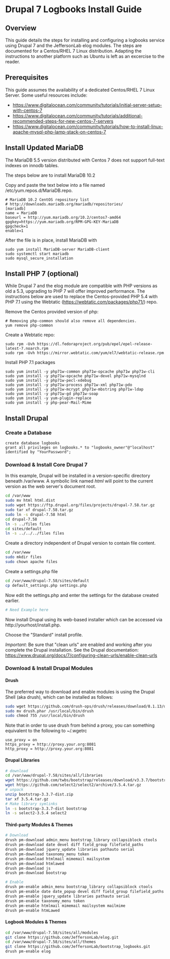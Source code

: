 # Drupal 7 Logbooks Install Guide

## Overview
This guide details the steps for installing and configuring a logbooks service using Drupal 7 and the JeffersonLab elog modules.
The steps are documented for a Centos/RHEL 7 Linux distribution.  Adapting the instructions to another platform such as Ubuntu
is left as an excercise to the reader.

## Prerequisites
This guide assumes the availability of a dedicated Centos/RHEL 7 Linux Server.  Some useful resources include:

* https://www.digitalocean.com/community/tutorials/initial-server-setup-with-centos-7
* https://www.digitalocean.com/community/tutorials/additional-recommended-steps-for-new-centos-7-servers
* https://www.digitalocean.com/community/tutorials/how-to-install-linux-apache-mysql-php-lamp-stack-on-centos-7

## Install Updated MariaDB 
The MariaDB 5.5 version distributed with Centos 7 does not support full-text indexes on innodb tables.  

The steps below are to install MariaDB 10.2


Copy and paste the text below into a file named /etc/yum.repos.d/MariaDB.repo.
````
# MariaDB 10.2 CentOS repository list
# http://downloads.mariadb.org/mariadb/repositories/
[mariadb]
name = MariaDB
baseurl = http://yum.mariadb.org/10.2/centos7-amd64
gpgkey=https://yum.mariadb.org/RPM-GPG-KEY-MariaDB
gpgcheck=1
enable=1
````
After the file is in place, install MariaDB with
````
sudo yum install MariaDB-server MariaDB-client
sudo systemctl start mariadb
sudo mysql_secure_installation
````

## Install PHP 7 (optional)
While Drupal 7 and the elog module are compatible with PHP versions as old a 5.3, upgrading to PHP 7 will offer improved
performance.  The instructions below are used to replace the Centos-provided PHP 5.4 with PHP 7.1 using the Webtatic 
(https://webtatic.com/packages/php71/) repo.

Remove the Centos provided version of php:
````
# Removing php-common should also remove all dependencies.
yum remove php-common
````

Create a Webtatic repo:
````
sudo rpm -Uvh https://dl.fedoraproject.org/pub/epel/epel-release-latest-7.noarch.rpm
sudo rpm -Uvh https://mirror.webtatic.com/yum/el7/webtatic-release.rpm
````

Install PHP 7.1 packages
````
sudo yum install -y php71w-common php71w-opcache php71w php71w-cli
sudo yum install -y php71w-opcache php71w-devel php71w-mysqlnd
sudo yum install -y php71w-pecl-xdebug
sudo yum install -y php71w-process php71w-xml php71w-pdo
sudo yum install -y php71w-mcrypt php71w-mbstring php71w-ldap
sudo yum install -y php71w-gd php71w-soap
sudo yum install -y yum-plugin-replace
sudo yum install -y php-pear-Mail-Mime
````

## Install Drupal

### Create a Database
````mysql
create database logbooks
grant all privileges on logbooks.* to "logbooks_owner"@"localhost" identified by "YourPassword";
````

### Download & Install Core Drupal 7
In this example, Drupal will be installed in a version-specific directory beneath /var/www.  A symbolic link 
named _html_ will point to the current version as the web server's document root.

````bash
cd /var/www
sudo mv html html.dist
sudo wget https://ftp.drupal.org/files/projects/drupal-7.58.tar.gz
sudo tar xf drupal-7.58.tar.gz 
sudo ln -s drupal-7.58 html
cd drupal-7.58
ln -s ../files files
cd sites/default
ln -s ../../../files files
````

Create a directory independent of Drupal version to contain file content.
````bash
cd /var/www
sudo mkdir files
sudo chown apache files
````

Create a settings.php file
````bash
cd /var/www/drupal-7.58/sites/default
cp default_settings.php settings.php
````
Now edit the settings.php and enter the settings for the database created earlier.

````bash
# Need Example here
````

Now install Drupal using its web-based installer which can be accessed via http://yourhost/install.php.

Choose the "Standard" install profile.

*Important*: Be sure that "clean urls" are enabled and working after you complete the Drupal installation.
See the Drupal documentation: https://www.drupal.org/docs/7/configuring-clean-urls/enable-clean-urls

### Download & Install Drupal Modules

#### Drush

The preferred way to download and enable modules is using the Drupal Shell (aka drush), which can be installed as follows:
````bash
sudo wget https://github.com/drush-ops/drush/releases/download/8.1.13/drush.phar
sudo mv drush.phar /usr/local/bin/drush
sudo chmod 755 /usr/local/bin/drush
````
Note that in order to use drush from behind a proxy, you can something equivalent to the following to ~/.wgetrc
````
use_proxy = on
https_proxy = http://proxy.your.org:8081
http_proxy = http://proxy.your.org:8081
````

#### Drupal Libraries
````bash
# download
cd /var/www/drupal-7.58/sites/all/libraries
wget https://github.com/twbs/bootstrap/releases/download/v3.3.7/bootstrap-3.3.7-dist.zip
wget https://github.com/select2/select2/archive/3.5.4.tar.gz
# unpack
unzip bootstrap-3.3.7-dist.zip
tar xf 3.5.4.tar.gz
# Make library symlinks
ln -s bootstrap-3.3.7-dist bootstrap
ln -s select2-3.5.4 select2
````

#### Third-party Modules & Themes

````bash
# Download
drush pm-download admin_menu bootstrap_library collapsiblock ctools
drush pm-download date devel diff field_group filefield_paths
drush pm-download jquery_update libraries pathauto serial 
drush pm-download taxonomy_menu token
drush pm-download htmlmail mimemail mailsystem
drush pm-download htmlawed 
drush pm-download js 
drush pm-download bootstrap

# Enable
drush pm-enable admin_menu bootstrap_library collapsiblock ctools
drush pm-enable date date_popup devel diff field_group filefield_paths
drush pm-enable jquery_update libraries pathauto serial 
drush pm-enable taxonomy_menu token
drush pm-enable htmlmail mimemail mailsystem mailmime
drush pm-enable htmLawed 
````

#### Logbook Modules & Themes
````bash
cd /var/www/drupal-7.58/sites/all/modules
git clone https://github.com/JeffersonLab/elog.git
cd /var/www/drupal-7.58/sites/all/themes
git clone https://github.com/JeffersonLab/bootstrap_logbooks.git
drush pm-enable elog 
````


